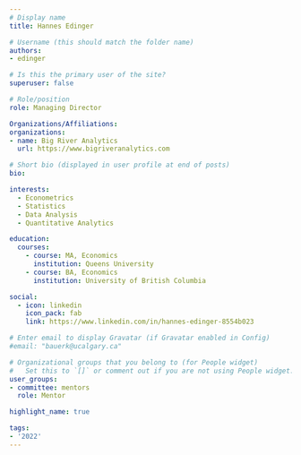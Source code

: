 ```yaml
---
# Display name
title: Hannes Edinger

# Username (this should match the folder name)
authors:
- edinger

# Is this the primary user of the site?
superuser: false

# Role/position
role: Managing Director

Organizations/Affiliations:
organizations:
- name: Big River Analytics
  url: https://www.bigriveranalytics.com

# Short bio (displayed in user profile at end of posts)
bio:

interests:
  - Econometrics
  - Statistics
  - Data Analysis
  - Quantitative Analytics

education:
  courses:
    - course: MA, Economics
      institution: Queens University
    - course: BA, Economics
      institution: University of British Columbia

social:
  - icon: linkedin
    icon_pack: fab
    link: https://www.linkedin.com/in/hannes-edinger-8554b023

# Enter email to display Gravatar (if Gravatar enabled in Config)
#email: "bauerk@ucalgary.ca"

# Organizational groups that you belong to (for People widget)
#   Set this to `[]` or comment out if you are not using People widget.
user_groups:
- committee: mentors
  role: Mentor

highlight_name: true

tags:
- '2022'
---
```


